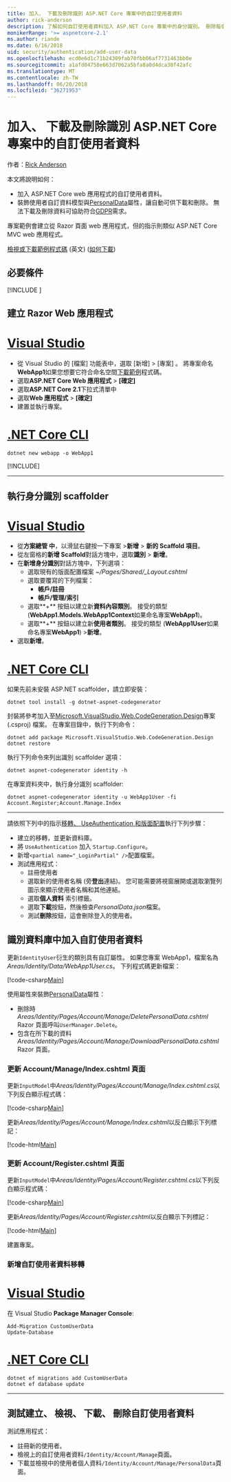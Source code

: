 ```yaml
---
title: 加入、 下載及刪除識別 ASP.NET Core 專案中的自訂使用者資料
author: rick-anderson
description: 了解如何自訂使用者資料加入 ASP.NET Core 專案中的身分識別。 刪除每個 GDPR 資料。
monikerRange: '>= aspnetcore-2.1'
ms.author: riande
ms.date: 6/16/2018
uid: security/authentication/add-user-data
ms.openlocfilehash: ecd0e6d1c71b24309fab70fbb06af7731463bb0e
ms.sourcegitcommit: a1afd04758e663d7062a5bfa8a0d4dca38f42afc
ms.translationtype: MT
ms.contentlocale: zh-TW
ms.lasthandoff: 06/20/2018
ms.locfileid: "36271953"
---
```

# <a name="add-download-and-delete-custom-user-data-to-identity-in-an-aspnet-core-project"></a>加入、 下載及刪除識別 ASP.NET Core 專案中的自訂使用者資料

作者：[Rick Anderson](https://twitter.com/RickAndMSFT)

本文將說明如何：

* 加入 ASP.NET Core web 應用程式的自訂使用者資料。
* 裝飾使用者自訂資料模型與[PersonalData](/dotnet/api/microsoft.aspnetcore.identity.personaldataattribute?view=aspnetcore-2.1)屬性，讓自動可供下載和刪除。 無法下載及刪除資料可協助符合[GDPR](xref:security/gdpr)需求。

專案範例會建立從 Razor 頁面 web 應用程式，但的指示則類似 ASP.NET Core MVC web 應用程式。

[檢視或下載範例程式碼](https://github.com/aspnet/Docs/tree/live/aspnetcore/security/authentication/add-user-data/sample) \(英文\) ([如何下載](xref:tutorials/index#how-to-download-a-sample))

## <a name="prerequisites"></a>必要條件

[!INCLUDE [](~/includes/2.1-SDK.md)]

## <a name="create-a-razor-web-app"></a>建立 Razor Web 應用程式

# <a name="visual-studiotabvisual-studio"></a>[Visual Studio](#tab/visual-studio)

* 從 Visual Studio 的 [檔案] 功能表中，選取 [新增] > [專案] 。 將專案命名**WebApp1**如果您想要它符合命名空間[下載範例](https://github.com/aspnet/Docs/tree/live/aspnetcore/security/authentication/add-user-data/sample)程式碼。
* 選取**ASP.NET Core Web 應用程式** > **[確定]**
* 選取**ASP.NET Core 2.1**下拉式清單中
* 選取**Web 應用程式**  > **[確定]**
* 建置並執行專案。

# <a name="net-core-clitabnetcore-cli"></a>[.NET Core CLI](#tab/netcore-cli)

```cli
dotnet new webapp -o WebApp1
```

[!INCLUDE[](~/includes/webapp-alias-notice.md)]

---

## <a name="run-the-identity-scaffolder"></a>執行身分識別 scaffolder

# <a name="visual-studiotabvisual-studio"></a>[Visual Studio](#tab/visual-studio)

* 從**方案總管 中**，以滑鼠右鍵按一下專案 >**新增** > **新的 Scaffold 項目**。
* 從左窗格的**新增 Scaffold**對話方塊中，選取**識別** > **新增**。
* 在**新增身分識別**對話方塊中，下列選項：
  * 選取現有的版面配置檔案 *~/Pages/Shared/_Layout.cshtml*
  * 選取要覆寫的下列檔案：
    * **帳戶/註冊**
    * **帳戶/管理/索引**
  * 選取**+** 按鈕以建立新**資料內容類別**。 接受的類型 (**WebApp1.Models.WebApp1Context**如果命名專案**WebApp1**)。
  * 選取**+** 按鈕以建立新**使用者類別**。 接受的類型 (**WebApp1User**如果命名專案**WebApp1**) >**新增**。
* 選取**新增**。

# <a name="net-core-clitabnetcore-cli"></a>[.NET Core CLI](#tab/netcore-cli)

如果先前未安裝 ASP.NET scaffolder，請立即安裝：

```cli
dotnet tool install -g dotnet-aspnet-codegenerator
```

封裝將參考加入至[Microsoft.VisualStudio.Web.CodeGeneration.Design](https://www.nuget.org/packages/Microsoft.VisualStudio.Web.CodeGeneration.Design/)專案 (.csproj) 檔案。 在專案目錄中，執行下列命令：

```cli
dotnet add package Microsoft.VisualStudio.Web.CodeGeneration.Design
dotnet restore
```

執行下列命令來列出識別 scaffolder 選項：

```cli
dotnet aspnet-codegenerator identity -h
```

在專案資料夾中，執行身分識別 scaffolder:

```cli
dotnet aspnet-codegenerator identity -u WebApp1User -fi Account.Register;Account.Manage.Index
```

-------------

請依照下列中的指示[移轉、 UseAuthentication 和版面配置](xref:security/authentication/scaffold-identity#efm)執行下列步驟：

* 建立的移轉，並更新資料庫。
* 將 `UseAuthentication` 加入 `Startup.Configure`。
* 新增`<partial name="_LoginPartial" />`配置檔案。
* 測試應用程式：
  * 註冊使用者
  * 選取新的使用者名稱 (旁**登出**連結)。 您可能需要將視窗展開或選取瀏覽列圖示來顯示使用者名稱和其他連結。
  * 選取**個人資料** 索引標籤。
  * 選取**下載**按鈕，然後檢查*PersonalData.json*檔案。
  * 測試**刪除**按鈕，這會刪除登入的使用者。

## <a name="add-custom-user-data-to-the-identity-db"></a>識別資料庫中加入自訂使用者資料

更新`IdentityUser`衍生的類別具有自訂屬性。 如果您專案 WebApp1，檔案名為*Areas/Identity/Data/WebApp1User.cs*。 下列程式碼更新檔案：

[!code-csharp[Main](add-user-data/sample/Areas/Identity/Data/WebApp1User.cs)]

使用屬性來裝飾[PersonalData](/dotnet/api/microsoft.aspnetcore.identity.personaldataattribute?view=aspnetcore-2.1)屬性：

* 刪除時*Areas/Identity/Pages/Account/Manage/DeletePersonalData.cshtml* Razor 頁面呼叫`UserManager.Delete`。
* 包含在所下載的資料*Areas/Identity/Pages/Account/Manage/DownloadPersonalData.cshtml* Razor 頁面。

### <a name="update-the-accountmanageindexcshtml-page"></a>更新 Account/Manage/Index.cshtml 頁面

更新`InputModel`中*Areas/Identity/Pages/Account/Manage/Index.cshtml.cs*以下列反白顯示程式碼：

[!code-csharp[Main](add-user-data/sample/Areas/Identity/Pages/Account/Manage/Index.cshtml.cs?name=snippet&highlight=28-36,63-64,87-95,120)]

更新*Areas/Identity/Pages/Account/Manage/Index.cshtml*以反白顯示下列標記：

[!code-html[Main](add-user-data/sample/Areas/Identity/Pages/Account/Manage/Index.cshtml?highlight=34-41)]

### <a name="update-the-accountregistercshtml-page"></a>更新 Account/Register.cshtml 頁面

更新`InputModel`中*Areas/Identity/Pages/Account/Register.cshtml.cs*以下列反白顯示程式碼：

[!code-csharp[Main](add-user-data/sample/Areas/Identity/Pages/Account/Register.cshtml.cs?name=snippet&highlight=8-16,43,44)]

更新*Areas/Identity/Pages/Account/Register.cshtml*以反白顯示下列標記：

[!code-html[Main](add-user-data/sample/Areas/Identity/Pages/Account/Register.cshtml?highlight=16-25)]

建置專案。

### <a name="add-a-migration-for-the-custom-user-data"></a>新增自訂使用者資料移轉

# <a name="visual-studiotabvisual-studio"></a>[Visual Studio](#tab/visual-studio)

在 Visual Studio **Package Manager Console**:

```PMC
Add-Migration CustomUserData
Update-Database
```

# <a name="net-core-clitabnetcore-cli"></a>[.NET Core CLI](#tab/netcore-cli)

```cli
dotnet ef migrations add CustomUserData
dotnet ef database update
```

------

## <a name="test-create-view-download-delete-custom-user-data"></a>測試建立、 檢視、 下載、 刪除自訂使用者資料

測試應用程式：

* 註冊新的使用者。
* 檢視上的自訂使用者資料`/Identity/Account/Manage`頁面。
* 下載並檢視中的使用者個人資料`/Identity/Account/Manage/PersonalData`頁面。
